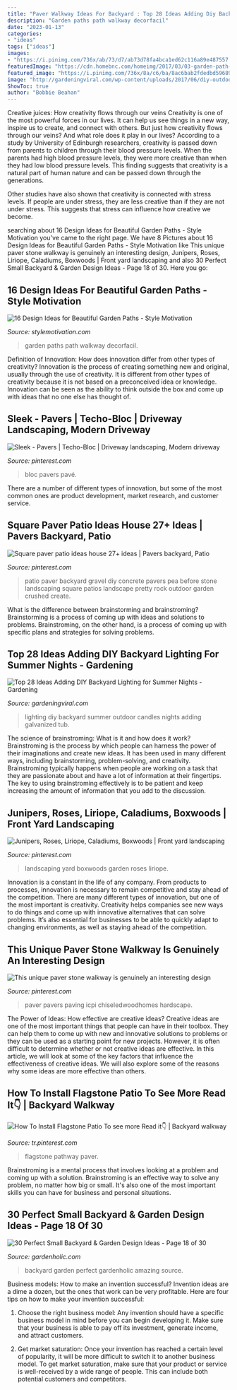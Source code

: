 ```yaml
---
title: "Paver Walkway Ideas For Backyard : Top 28 Ideas Adding Diy Backyard Lighting For Summer Nights"
description: "Garden paths path walkway decorfacil"
date: "2023-01-13"
categories:
- "ideas"
tags: ["ideas"]
images:
- "https://i.pinimg.com/736x/ab/73/d7/ab73d78fa4bca1ed62c116a89e487557.jpg"
featuredImage: "https://cdn.homebnc.com/homeimg/2017/03/03-garden-path-walkway-ideas-homebnc.jpg"
featured_image: "https://i.pinimg.com/736x/8a/c6/ba/8ac6bab2fdedbd596894ed034155d772.jpg"
image: "http://gardeningviral.com/wp-content/uploads/2017/06/diy-outdoor-lighting-9.jpg"
ShowToc: true
author: "Bobbie Beahan"
---
```



Creative juices: How creativity flows through our veins
Creativity is one of the most powerful forces in our lives. It can help us see things in a new way, inspire us to create, and connect with others. But just how creativity flows through our veins? And what role does it play in our lives?
According to a study by University of Edinburgh researchers, creativity is passed down from parents to children through their blood pressure levels. When the parents had high blood pressure levels, they were more creative than when they had low blood pressure levels. This finding suggests that creativity is a natural part of human nature and can be passed down through the generations.

Other studies have also shown that creativity is connected with stress levels. If people are under stress, they are less creative than if they are not under stress. This suggests that stress can influence how creative we become.

	

		
searching about 16 Design Ideas for Beautiful Garden Paths - Style Motivation you've came to the right page. We have 8 Pictures about 16 Design Ideas for Beautiful Garden Paths - Style Motivation like This unique paver stone walkway is genuinely an interesting design, Junipers, Roses, Liriope, Caladiums, Boxwoods | Front yard landscaping and also 30 Perfect Small Backyard &amp; Garden Design Ideas - Page 18 of 30. Here you go:
		
    
## 16 Design Ideas For Beautiful Garden Paths - Style Motivation

<img loading=lazy src="https://cdn.homebnc.com/homeimg/2017/03/03-garden-path-walkway-ideas-homebnc.jpg" onerror="this.onerror=null;this.src='https://tse2.mm.bing.net/th?id=OIP.g9TboAADUzNH7oQNolEiZAHaLI&amp;pid=15.1';" alt="16 Design Ideas for Beautiful Garden Paths - Style Motivation">

_Source: stylemotivation.com_

>garden paths path walkway decorfacil. 

	

Definition of Innovation: How does innovation differ from other types of creativity?
Innovation is the process of creating something new and original, usually through the use of creativity. It is different from other types of creativity because it is not based on a preconceived idea or knowledge. Innovation can be seen as the ability to think outside the box and come up with ideas that no one else has thought of.

    
## Sleek - Pavers | Techo-Bloc | Driveway Landscaping, Modern Driveway

<img loading=lazy src="https://i.pinimg.com/736x/f8/e2/83/f8e283a12bedfe1c952b9f6cd0436559.jpg" onerror="this.onerror=null;this.src='https://tse4.mm.bing.net/th?id=OIP.vgsVe7R6ZbseoQ8110GNdgAAAA&amp;pid=15.1';" alt="Sleek - Pavers | Techo-Bloc | Driveway landscaping, Modern driveway">

_Source: pinterest.com_

>bloc pavers pavé. 

	

There are a number of different types of innovation, but some of the most common ones are product development, market research, and customer service.

    
## Square Paver Patio Ideas House 27+ Ideas | Pavers Backyard, Patio

<img loading=lazy src="https://i.pinimg.com/736x/8a/c6/ba/8ac6bab2fdedbd596894ed034155d772.jpg" onerror="this.onerror=null;this.src='https://tse1.mm.bing.net/th?id=OIP.NQIW_PdV3RkwUDtfZPfyugAAAA&amp;pid=15.1';" alt="Square paver patio ideas house 27+ ideas | Pavers backyard, Patio">

_Source: pinterest.com_

>patio paver backyard gravel diy concrete pavers pea before stone landscaping square patios landscape pretty rock outdoor garden crushed create. 

	

What is the difference between brainstorming and brainstroming?
Brainstorming is a process of coming up with ideas and solutions to problems. Brainstroming, on the other hand, is a process of coming up with specific plans and strategies for solving problems.

    
## Top 28 Ideas Adding DIY Backyard Lighting For Summer Nights - Gardening

<img loading=lazy src="http://gardeningviral.com/wp-content/uploads/2017/06/diy-outdoor-lighting-9.jpg" onerror="this.onerror=null;this.src='https://tse4.mm.bing.net/th?id=OIP.1z1LqQHPHpFXIuNneUObywHaMU&amp;pid=15.1';" alt="Top 28 Ideas Adding DIY Backyard Lighting for Summer Nights - Gardening">

_Source: gardeningviral.com_

>lighting diy backyard summer outdoor candles nights adding galvanized tub. 

	

The science of brainstroming: What is it and how does it work?
Brainstroming is the process by which people can harness the power of their imaginations and create new ideas. It has been used in many different ways, including brainstorming, problem-solving, and creativity. Brainstroming typically happens when people are working on a task that they are passionate about and have a lot of information at their fingertips. The key to using brainstroming effectively is to be patient and keep increasing the amount of information that you add to the discussion.

    
## Junipers, Roses, Liriope, Caladiums, Boxwoods | Front Yard Landscaping

<img loading=lazy src="https://i.pinimg.com/736x/0a/31/e8/0a31e8c3d69ac59eb24d36c1fa330a3a.jpg" onerror="this.onerror=null;this.src='https://tse2.mm.bing.net/th?id=OIP.uMNWrwSbJ7Kp-xXZyLGYsgHaJ4&amp;pid=15.1';" alt="Junipers, Roses, Liriope, Caladiums, Boxwoods | Front yard landscaping">

_Source: pinterest.com_

>landscaping yard boxwoods garden roses liriope. 

	

Innovation is a constant in the life of any company. From products to processes, innovation is necessary to remain competitive and stay ahead of the competition. There are many different types of innovation, but one of the most important is creativity. Creativity helps companies see new ways to do things and come up with innovative alternatives that can solve problems. It’s also essential for businesses to be able to quickly adapt to changing environments, as well as staying ahead of the competition.

    
## This Unique Paver Stone Walkway Is Genuinely An Interesting Design

<img loading=lazy src="https://i.pinimg.com/736x/56/85/4f/56854f1671b26f95acce40f9c3ee5fd9.jpg" onerror="this.onerror=null;this.src='https://tse4.mm.bing.net/th?id=OIP.qqq9PI6FXq298LRR9zSVxAHaJ3&amp;pid=15.1';" alt="This unique paver stone walkway is genuinely an interesting design">

_Source: pinterest.com_

>paver pavers paving icpi chiseledwoodhomes hardscape. 

	

The Power of Ideas: How effective are creative ideas?
Creative ideas are one of the most important things that people can have in their toolbox. They can help them to come up with new and innovative solutions to problems or they can be used as a starting point for new projects. However, it is often difficult to determine whether or not creative ideas are effective. In this article, we will look at some of the key factors that influence the effectiveness of creative ideas. We will also explore some of the reasons why some ideas are more effective than others.

    
## How To Install Flagstone Patio To See More Read It👇 | Backyard Walkway

<img loading=lazy src="https://i.pinimg.com/736x/ab/73/d7/ab73d78fa4bca1ed62c116a89e487557.jpg" onerror="this.onerror=null;this.src='https://tse1.mm.bing.net/th?id=OIP.nwcbMgVggPfqjEOzEKMH4QHaMA&amp;pid=15.1';" alt="How To Install Flagstone Patio To see more Read it👇 | Backyard walkway">

_Source: tr.pinterest.com_

>flagstone pathway paver. 

	

Brainstroming is a mental process that involves looking at a problem and coming up with a solution. Brainstroming is an effective way to solve any problem, no matter how big or small. It's also one of the most important skills you can have for business and personal situations.

    
## 30 Perfect Small Backyard &amp; Garden Design Ideas - Page 18 Of 30

<img loading=lazy src="http://www.gardenholic.com/wp-content/uploads/2019/04/Backyard-18-681x1024.jpg" onerror="this.onerror=null;this.src='https://tse3.mm.bing.net/th?id=OIP.h82lMmw7jf--3QN-_hk85QHaLI&amp;pid=15.1';" alt="30 Perfect Small Backyard &amp; Garden Design Ideas - Page 18 of 30">

_Source: gardenholic.com_

>backyard garden perfect gardenholic amazing source. 

	

Business models: How to make an invention successful?
Invention ideas are a dime a dozen, but the ones that work can be very profitable. Here are four tips on how to make your invention successful:
1. Choose the right business model: Any invention should have a specific business model in mind before you can begin developing it. Make sure that your business is able to pay off its investment, generate income, and attract customers.

2. Get market saturation: Once your invention has reached a certain level of popularity, it will be more difficult to switch it to another business model. To get market saturation, make sure that your product or service is well-received by a wide range of people. This can include both potential customers and competitors.


